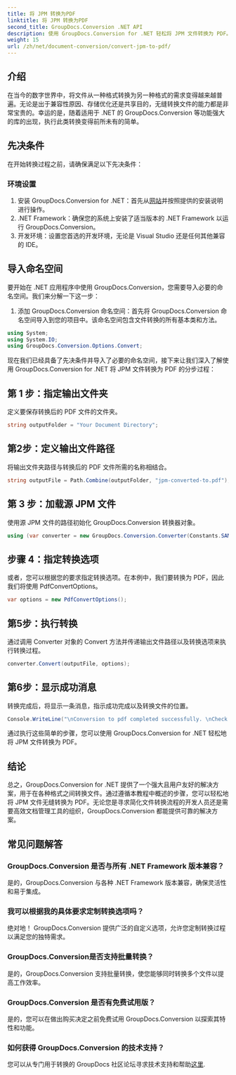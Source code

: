 ```yaml
---
title: 将 JPM 转换为PDF
linktitle: 将 JPM 转换为PDF
second_title: GroupDocs.Conversion .NET API
description: 使用 GroupDocs.Conversion for .NET 轻松将 JPM 文件转换为 PDF。轻松简化您的文件转换过程。
weight: 15
url: /zh/net/document-conversion/convert-jpm-to-pdf/
---
```

## 介绍
在当今的数字世界中，将文件从一种格式转换为另一种格式的需求变得越来越普遍。无论是出于兼容性原因、存储优化还是共享目的，无缝转换文件的能力都是非常宝贵的。幸运的是，随着适用于 .NET 的 GroupDocs.Conversion 等功能强大的库的出现，执行此类转换变得前所未有的简单。
## 先决条件
在开始转换过程之前，请确保满足以下先决条件：
### 环境设置
1. 安装 GroupDocs.Conversion for .NET：首先从[网站](https://releases.groupdocs.com/conversion/net/)并按照提供的安装说明进行操作。
2. .NET Framework：确保您的系统上安装了适当版本的 .NET Framework 以运行 GroupDocs.Conversion。
3. 开发环境：设置您首选的开发环境，无论是 Visual Studio 还是任何其他兼容的 IDE。

## 导入命名空间
要开始在 .NET 应用程序中使用 GroupDocs.Conversion，您需要导入必要的命名空间。我们来分解一下这一步：

1. 添加 GroupDocs.Conversion 命名空间：首先将 GroupDocs.Conversion 命名空间导入到您的项目中。该命名空间包含文件转换的所有基本类和方法。
```csharp
using System;
using System.IO;
using GroupDocs.Conversion.Options.Convert;
```

现在我们已经具备了先决条件并导入了必要的命名空间，接下来让我们深入了解使用 GroupDocs.Conversion for .NET 将 JPM 文件转换为 PDF 的分步过程：

## 第 1 步：指定输出文件夹
定义要保存转换后的 PDF 文件的文件夹。
```csharp
string outputFolder = "Your Document Directory";
```
## 第2步：定义输出文件路径
将输出文件夹路径与转换后的 PDF 文件所需的名称相结合。
```csharp
string outputFile = Path.Combine(outputFolder, "jpm-converted-to.pdf");
```
## 第 3 步：加载源 JPM 文件
使用源 JPM 文件的路径初始化 GroupDocs.Conversion 转换器对象。
```csharp
using (var converter = new GroupDocs.Conversion.Converter(Constants.SAMPLE_JPM))
```
## 步骤 4：指定转换选项
或者，您可以根据您的要求指定转换选项。在本例中，我们要转换为 PDF，因此我们将使用 PdfConvertOptions。
```csharp
var options = new PdfConvertOptions();
```
## 第5步：执行转换
通过调用 Converter 对象的 Convert 方法并传递输出文件路径以及转换选项来执行转换过程。
```csharp
converter.Convert(outputFile, options);
```
## 第6步：显示成功消息
转换完成后，将显示一条消息，指示成功完成以及转换文件的位置。
```csharp
Console.WriteLine("\nConversion to pdf completed successfully. \nCheck output in {0}", outputFolder);
```
通过执行这些简单的步骤，您可以使用 GroupDocs.Conversion for .NET 轻松地将 JPM 文件转换为 PDF。

## 结论
总之，GroupDocs.Conversion for .NET 提供了一个强大且用户友好的解决方案，用于在各种格式之间转换文件。通过遵循本教程中概述的步骤，您可以轻松地将 JPM 文件无缝转换为 PDF。无论您是寻求简化文件转换流程的开发人员还是需要高效文档管理工具的组织，GroupDocs.Conversion 都能提供可靠的解决方案。
## 常见问题解答
### GroupDocs.Conversion 是否与所有 .NET Framework 版本兼容？
是的，GroupDocs.Conversion 与各种 .NET Framework 版本兼容，确保灵活性和易于集成。
### 我可以根据我的具体要求定制转换选项吗？
绝对地！ GroupDocs.Conversion 提供广泛的自定义选项，允许您定制转换过程以满足您的独特需求。
### GroupDocs.Conversion是否支持批量转换？
是的，GroupDocs.Conversion 支持批量转换，使您能够同时转换多个文件以提高工作效率。
### GroupDocs.Conversion 是否有免费试用版？
是的，您可以在做出购买决定之前免费试用 GroupDocs.Conversion 以探索其特性和功能。
### 如何获得 GroupDocs.Conversion 的技术支持？
您可以从专门用于转换的 GroupDocs 社区论坛寻求技术支持和帮助[这里](https://forum.groupdocs.com/c/conversion/11).